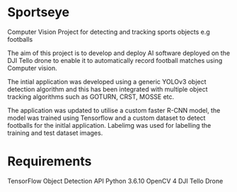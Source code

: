 # Sportseye
Computer Vision Project for detecting and tracking sports objects e.g footballs

The aim of this project is to develop and deploy AI software deployed on the DJI Tello drone to enable it to automatically record football matches using Computer vision.

The intial application was developed using a generic YOLOv3 object detection algorithm and this has been integrated with multiple object tracking algorithms such as GOTURN, CRST, MOSSE etc.

The application was updated to utilise a custom faster R-CNN model, the model was trained using Tensorflow and a custom dataset to detect footballs for the initlal application. Labelimg was used for labelling the training and test dataset images.


# Requirements
TensorFlow Object Detection API
Python 3.6.10
OpenCV 4
DJI Tello Drone


